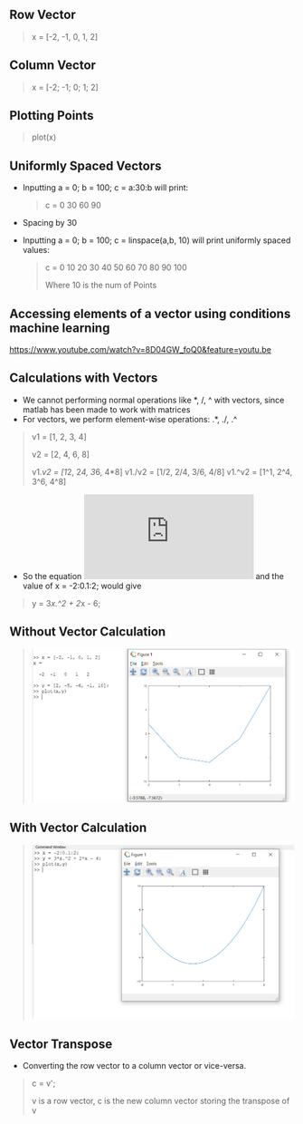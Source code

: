 ## Row Vector

> x = [-2, -1, 0, 1, 2]

## Column Vector

> x = [-2; -1; 0; 1; 2]

## Plotting Points

> plot(x)

## Uniformly Spaced Vectors

- Inputting a = 0; b = 100; c = a:30:b will print:
  > c = 0 30 60 90
- Spacing by 30

- Inputting a = 0; b = 100; c = linspace(a,b, 10) will print uniformly spaced values:
  > c = 0 10 20 30 40 50 60 70 80 90 100
  >
  > Where 10 is the num of Points

## Accessing elements of a vector using conditions machine learning

https://www.youtube.com/watch?v=8D04GW_foQ0&feature=youtu.be

## Calculations with Vectors

- We cannot performing normal operations like *, /, ^ with vectors, since matlab has been made to work with matrices
- For vectors, we perform element-wise operations: .*, ./, .^

> v1 = [1, 2, 3, 4]
>
> v2 = [2, 4, 6, 8]
>
> v1.*v2 = [1*2, 2*4, 3*6, 4*8]
> v1./v2 = [1/2, 2/4, 3/6, 4/8]
> v1.^v2 = [1^1, 2^4, 3^6, 4^8]

- So the equation ![f(x) = 3x^2 + 2x + 6](https://latex.codecogs.com/gif.latex?f%28x%29%20%3D%203x%5E2%20&plus;%202x%20&plus;%206) and the value of x = -2:0.1:2; would give 
> y = 3*x.^2 + 2*x - 6;

## Without Vector Calculation
> ![Without Vector Calculation](images/Without_Vector_Calculation.png)

## With Vector Calculation
> ![With Vector Calculation](images/With_Vector_Calculation.png)

## Vector Transpose

- Converting the row vector to a column vector or vice-versa.
> c = v';
>
> v is a row vector, c is the new column vector storing the transpose of v